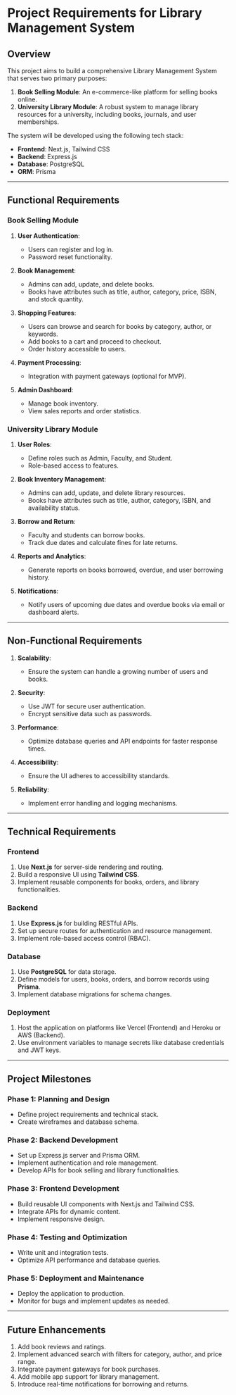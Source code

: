 # Project Requirements for Library Management System

## Overview
This project aims to build a comprehensive Library Management System that serves two primary purposes:

1. **Book Selling Module**: An e-commerce-like platform for selling books online.
2. **University Library Module**: A robust system to manage library resources for a university, including books, journals, and user memberships.

The system will be developed using the following tech stack:

- **Frontend**: Next.js, Tailwind CSS
- **Backend**: Express.js
- **Database**: PostgreSQL
- **ORM**: Prisma

---

## Functional Requirements

### Book Selling Module
1. **User Authentication**:
   - Users can register and log in.
   - Password reset functionality.

2. **Book Management**:
   - Admins can add, update, and delete books.
   - Books have attributes such as title, author, category, price, ISBN, and stock quantity.

3. **Shopping Features**:
   - Users can browse and search for books by category, author, or keywords.
   - Add books to a cart and proceed to checkout.
   - Order history accessible to users.

4. **Payment Processing**:
   - Integration with payment gateways (optional for MVP).

5. **Admin Dashboard**:
   - Manage book inventory.
   - View sales reports and order statistics.

### University Library Module
1. **User Roles**:
   - Define roles such as Admin, Faculty, and Student.
   - Role-based access to features.

2. **Book Inventory Management**:
   - Admins can add, update, and delete library resources.
   - Books have attributes such as title, author, category, ISBN, and availability status.

3. **Borrow and Return**:
   - Faculty and students can borrow books.
   - Track due dates and calculate fines for late returns.

4. **Reports and Analytics**:
   - Generate reports on books borrowed, overdue, and user borrowing history.

5. **Notifications**:
   - Notify users of upcoming due dates and overdue books via email or dashboard alerts.

---

## Non-Functional Requirements
1. **Scalability**:
   - Ensure the system can handle a growing number of users and books.

2. **Security**:
   - Use JWT for secure user authentication.
   - Encrypt sensitive data such as passwords.

3. **Performance**:
   - Optimize database queries and API endpoints for faster response times.

4. **Accessibility**:
   - Ensure the UI adheres to accessibility standards.

5. **Reliability**:
   - Implement error handling and logging mechanisms.

---

## Technical Requirements

### Frontend
1. Use **Next.js** for server-side rendering and routing.
2. Build a responsive UI using **Tailwind CSS**.
3. Implement reusable components for books, orders, and library functionalities.

### Backend
1. Use **Express.js** for building RESTful APIs.
2. Set up secure routes for authentication and resource management.
3. Implement role-based access control (RBAC).

### Database
1. Use **PostgreSQL** for data storage.
2. Define models for users, books, orders, and borrow records using **Prisma**.
3. Implement database migrations for schema changes.

### Deployment
1. Host the application on platforms like Vercel (Frontend) and Heroku or AWS (Backend).
2. Use environment variables to manage secrets like database credentials and JWT keys.

---

## Project Milestones

### Phase 1: Planning and Design
- Define project requirements and technical stack.
- Create wireframes and database schema.

### Phase 2: Backend Development
- Set up Express.js server and Prisma ORM.
- Implement authentication and role management.
- Develop APIs for book selling and library functionalities.

### Phase 3: Frontend Development
- Build reusable UI components with Next.js and Tailwind CSS.
- Integrate APIs for dynamic content.
- Implement responsive design.

### Phase 4: Testing and Optimization
- Write unit and integration tests.
- Optimize API performance and database queries.

### Phase 5: Deployment and Maintenance
- Deploy the application to production.
- Monitor for bugs and implement updates as needed.

---

## Future Enhancements
1. Add book reviews and ratings.
2. Implement advanced search with filters for category, author, and price range.
3. Integrate payment gateways for book purchases.
4. Add mobile app support for library management.
5. Introduce real-time notifications for borrowing and returns.

